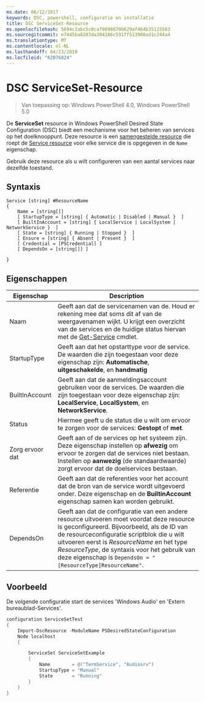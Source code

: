 ```yaml
---
ms.date: 06/12/2017
keywords: DSC, powershell, configuratie en installatie
title: DSC ServiceSet-Resource
ms.openlocfilehash: 5694c2abc5c0caf0098670b629af464b35125583
ms.sourcegitcommit: e7445ba8203da304286c591ff513900ad1c244a4
ms.translationtype: MT
ms.contentlocale: nl-NL
ms.lasthandoff: 04/23/2019
ms.locfileid: "62076824"
---
```

# <a name="dsc-serviceset-resource"></a>DSC ServiceSet-Resource

> Van toepassing op: Windows PowerShell 4.0, Windows PowerShell 5.0

De **ServiceSet** resource in Windows PowerShell Desired State Configuration (DSC) biedt een mechanisme voor het beheren van services op het doelknooppunt. Deze resource is een [samengestelde resource](../../../resources/authoringResourceComposite.md) die roept de [Service resource](serviceResource.md) voor elke service die is opgegeven in de `Name` eigenschap.

Gebruik deze resource als u wilt configureren van een aantal services naar dezelfde toestand.

## <a name="syntax"></a>Syntaxis

```
Service [string] #ResourceName
{
    Name = [string[]]
    [ StartupType = [string] { Automatic | Disabled | Manual }  ]
    [ BuiltInAccount = [string] { LocalService | LocalSystem | NetworkService }  ]
    [ State = [string] { Running | Stopped }  ]
    [ Ensure = [string] { Absent | Present }  ]
    [ Credential = [PSCredential] ]
    [ DependsOn = [string[]] ]

}
```

## <a name="properties"></a>Eigenschappen

|  Eigenschap  |  Description   |
|---|---|
| Naam| Geeft aan dat de servicenamen van de. Houd er rekening mee dat soms dit af van de weergavenamen wijkt. U krijgt een overzicht van de services en de huidige status hiervan met de [Get-Service](https://technet.microsoft.com/library/hh849804.aspx) cmdlet.|
| StartupType| Geeft aan dat het opstarttype voor de service. De waarden die zijn toegestaan voor deze eigenschap zijn: **Automatische**, **uitgeschakelde**, en **handmatig**|
| BuiltInAccount| Geeft aan dat de aanmeldingsaccount gebruiken voor de services. De waarden die zijn toegestaan voor deze eigenschap zijn: **LocalService**, **LocalSystem**, en **NetworkService**.|
| Status| Hiermee geeft u de status die u wilt om ervoor te zorgen voor de services: **Gestopt** of **met**.|
| Zorg ervoor dat| Geeft aan of de services op het systeem zijn. Deze eigenschap instellen op **afwezig** om ervoor te zorgen dat de services niet bestaan. Instellen op **aanwezig** (de standaardwaarde) zorgt ervoor dat de doelservices bestaan.|
| Referentie| Geeft aan dat de referenties voor het account dat de bron van de service wordt uitgevoerd onder. Deze eigenschap en de **BuiltinAccount** eigenschap samen kan worden gebruikt.|
| DependsOn| Geeft aan dat de configuratie van een andere resource uitvoeren moet voordat deze resource is geconfigureerd. Bijvoorbeeld, als de ID van de resourceconfiguratie scriptblok die u wilt uitvoeren eerst is *ResourceName* en het type *ResourceType*, de syntaxis voor het gebruik van deze eigenschap is `DependsOn = "[ResourceType]ResourceName"`.|



## <a name="example"></a>Voorbeeld

De volgende configuratie start de services 'Windows Audio' en 'Extern bureaublad-Services'.

```powershell
configuration ServiceSetTest
{
    Import-DscResource -ModuleName PSDesiredStateConfiguration
    Node localhost
    {

        ServiceSet ServiceSetExample
        {
            Name        = @("TermService", "Audiosrv")
            StartupType = "Manual"
            State       = "Running"
        }
    }
}
```
